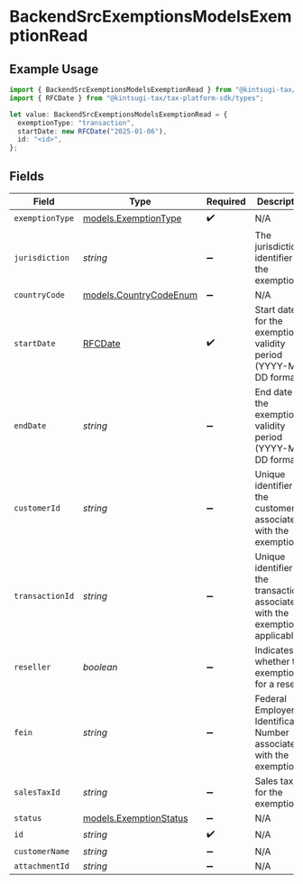 # BackendSrcExemptionsModelsExemptionRead

## Example Usage

```typescript
import { BackendSrcExemptionsModelsExemptionRead } from "@kintsugi-tax/tax-platform-sdk/models";
import { RFCDate } from "@kintsugi-tax/tax-platform-sdk/types";

let value: BackendSrcExemptionsModelsExemptionRead = {
  exemptionType: "transaction",
  startDate: new RFCDate("2025-01-06"),
  id: "<id>",
};
```

## Fields

| Field                                                                                       | Type                                                                                        | Required                                                                                    | Description                                                                                 |
| ------------------------------------------------------------------------------------------- | ------------------------------------------------------------------------------------------- | ------------------------------------------------------------------------------------------- | ------------------------------------------------------------------------------------------- |
| `exemptionType`                                                                             | [models.ExemptionType](../models/exemptiontype.md)                                          | :heavy_check_mark:                                                                          | N/A                                                                                         |
| `jurisdiction`                                                                              | *string*                                                                                    | :heavy_minus_sign:                                                                          | The jurisdiction identifier for the exemption                                               |
| `countryCode`                                                                               | [models.CountryCodeEnum](../models/countrycodeenum.md)                                      | :heavy_minus_sign:                                                                          | N/A                                                                                         |
| `startDate`                                                                                 | [RFCDate](../types/rfcdate.md)                                                              | :heavy_check_mark:                                                                          | Start date for the exemption validity period (YYYY-MM-DD format)                            |
| `endDate`                                                                                   | *string*                                                                                    | :heavy_minus_sign:                                                                          | End date for the exemption validity period (YYYY-MM-DD format)                              |
| `customerId`                                                                                | *string*                                                                                    | :heavy_minus_sign:                                                                          | Unique identifier for the customer associated with the exemption                            |
| `transactionId`                                                                             | *string*                                                                                    | :heavy_minus_sign:                                                                          | Unique identifier for the transaction<br/>        associated with the exemption, if applicable. |
| `reseller`                                                                                  | *boolean*                                                                                   | :heavy_minus_sign:                                                                          | Indicates whether the exemption is for a reseller                                           |
| `fein`                                                                                      | *string*                                                                                    | :heavy_minus_sign:                                                                          | Federal Employer Identification Number<br/>        associated with the exemption.           |
| `salesTaxId`                                                                                | *string*                                                                                    | :heavy_minus_sign:                                                                          | Sales tax ID for the exemption                                                              |
| `status`                                                                                    | [models.ExemptionStatus](../models/exemptionstatus.md)                                      | :heavy_minus_sign:                                                                          | N/A                                                                                         |
| `id`                                                                                        | *string*                                                                                    | :heavy_check_mark:                                                                          | N/A                                                                                         |
| `customerName`                                                                              | *string*                                                                                    | :heavy_minus_sign:                                                                          | N/A                                                                                         |
| `attachmentId`                                                                              | *string*                                                                                    | :heavy_minus_sign:                                                                          | N/A                                                                                         |